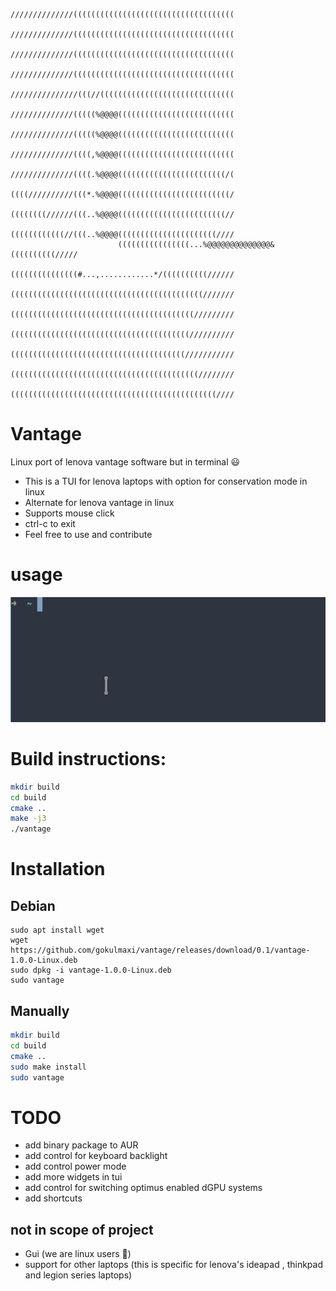 ~~~
                        //////////////((((((((((((((((((((((((((((((((((((
                        //////////////((((((((((((((((((((((((((((((((((((
                        //////////////((((((((((((((((((((((((((((((((((((
                        //////////////((((((((((((((((((((((((((((((((((((
                        ///////////////(((//((((((((((((((((((((((((((((((
                        //////////////(((((%@@@@((((((((((((((((((((((((((
                        //////////////(((((%@@@@((((((((((((((((((((((((((
                        //////////////((((,%@@@@((((((((((((((((((((((((((
                        //////////////((((.%@@@@((((((((((((((((((((((((/(
                        ((((//////////(((*.%@@@@(((((((((((((((((((((((((/
                        ((((((((//////(((..%@@@@((((((((((((((((((((((((//
                        ((((((((((((//(((..%@@@@((((((((((((((((((((((////
                        ((((((((((((((((...%@@@@@@@@@@@@@@&((((((((((/////
                        (((((((((((((((#...,............*/((((((((((//////
                        (((((((((((((((((((((((((((((((((((((((((((///////
                        (((((((((((((((((((((((((((((((((((((((((/////////
                        ((((((((((((((((((((((((((((((((((((((((//////////
                        (((((((((((((((((((((((((((((((((((((((///////////
                        ((((((((((((((((((((((((((((((((((((((((((////////
                        ((((((((((((((((((((((((((((((((((((((((((((((////
~~~  
# Vantage
Linux port of lenova vantage software but in terminal 😃
- This is a TUI for lenova laptops with option for conservation mode in linux
- Alternate for lenova vantage in linux
- Supports mouse click
- ctrl-c to exit
- Feel free to use and contribute

# usage 
<img src="./assets/usage.gif"  height="200" />

# Build instructions:
~~~bash
mkdir build
cd build
cmake ..
make -j3
./vantage
~~~

# Installation

## Debian 
~~~
sudo apt install wget
wget https://github.com/gokulmaxi/vantage/releases/download/0.1/vantage-1.0.0-Linux.deb
sudo dpkg -i vantage-1.0.0-Linux.deb
sudo vantage
~~~
## Manually
~~~bash
mkdir build
cd build
cmake ..
sudo make install 
sudo vantage
~~~

# TODO

- add binary package to AUR
- add control for keyboard backlight
- add control power mode
- add more widgets in tui
- add control for switching optimus enabled dGPU systems
- add shortcuts

## not in scope of project

- Gui (we are linux users 🥰)
- support for other laptops (this is specific for lenova's ideapad , thinkpad and legion series laptops)


